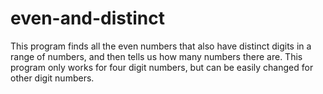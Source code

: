 # even-and-distinct
This program finds all the even numbers that also have distinct digits in a range of numbers, and then tells us how many numbers there are.
This program only works for four digit numbers, but can be easily changed for other digit numbers.
